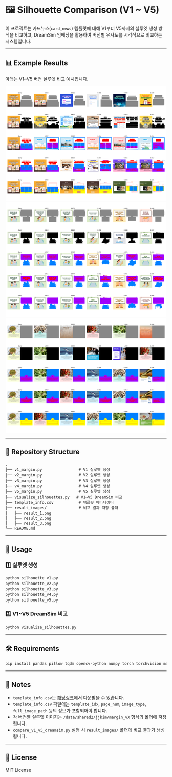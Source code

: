 # 🖼️ Silhouette Comparison (V1 ~ V5)

이 프로젝트는 카드뉴스(`card_news`) 템플릿에 대해 V1부터 V5까지의 실루엣 생성 방식을 비교하고,
DreamSim 임베딩을 활용하여 버전별 유사도를 시각적으로 비교하는 시스템입니다.

---

## 📊 Example Results

아래는 V1~V5 버전 실루엣 비교 예시입니다.

<p align="center">
  <img src="result_images/result_1.png" width="500"><br>
  <img src="result_images/result_2.png" width="500"><br>
  <img src="result_images/result_3.png" width="500"><br>
</p>

---

## 📂 Repository Structure

```
.
├── v1_margin.py                # V1 실루엣 생성
├── v2_margin.py                # V2 실루엣 생성
├── v3_margin.py                # V3 실루엣 생성
├── v4_margin.py                # V4 실루엣 생성
├── v5_margin.py                # V5 실루엣 생성
├── visualize_silhouettes.py   # V1~V5 DreamSim 비교
├── template_info.csv           # 템플릿 메타데이터
├── result_images/              # 비교 결과 저장 폴더
│   ├── result_1.png
│   ├── result_2.png
│   ├── result_3.png
└── README.md
```

---

## 🚀 Usage

### 1️⃣ 실루엣 생성
```bash
python silhouette_v1.py
python silhouette_v2.py
python silhouette_v3.py
python silhouette_v4.py
python silhouette_v5.py
```

### 2️⃣ V1~V5 DreamSim 비교
```bash
python visualize_silhouettes.py
```

---

## 🛠 Requirements

```bash
pip install pandas pillow tqdm opencv-python numpy torch torchvision matplotlib dreamsim
```

---

## 📌 Notes
- `template_info.csv`는 [해당링크](https://drive.google.com/file/d/12Tor3BzGhv1Si0LS70YFXCJGzY2K9XVA/view?usp=sharing)에서 다운받을 수 있습니다.
- `template_info.csv` 파일에는 `template_idx`, `page_num`, `image_type`, `full_image_path` 등의 정보가 포함되어야 합니다.
- 각 버전별 실루엣 이미지는 `/data/shared2/jjkim/margin_vX` 형식의 폴더에 저장됩니다.
- `compare_v1_v5_dreamsim.py` 실행 시 `result_images/` 폴더에 비교 결과가 생성됩니다.

---

## 📜 License
MIT License
